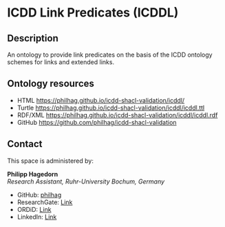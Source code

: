 # ICDD Link Predicates (ICDDL)

## Description
An ontology to provide link predicates on the basis of the ICDD ontology schemes for links and extended links.

## Ontology resources
* HTML      https://philhag.github.io/icdd-shacl-validation/icddl/
* Turtle    https://philhag.github.io/icdd-shacl-validation/icddl/icddl.ttl
* RDF/XML   https://philhag.github.io/icdd-shacl-validation/icddl/icddl.rdf
* GitHub    https://github.com/philhag/icdd-shacl-validation


## Contact
This space is administered by:  

**Philipp Hagedorn**  
*Research Assistant, Ruhr-University Bochum, Germany*  

* GitHub: [philhag](https://github.com/philhag)
* ResearchGate: [Link](https://www.researchgate.net/profile/Philipp-Hagedorn)
* ORDiD: [Link](https://orcid.org/0000-0002-6249-243X)
* LinkedIn: [Link](https://www.linkedin.com/in/hagedorn-philipp/)
